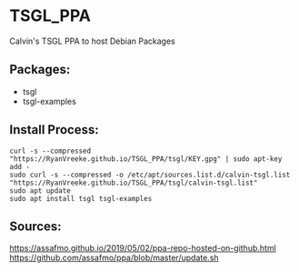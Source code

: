 # TSGL_PPA
Calvin's TSGL PPA to host Debian Packages

## Packages:
- tsgl  
- tsgl-examples

## Install Process:
```
curl -s --compressed "https://RyanVreeke.github.io/TSGL_PPA/tsgl/KEY.gpg" | sudo apt-key add -  
sudo curl -s --compressed -o /etc/apt/sources.list.d/calvin-tsgl.list "https://RyanVreeke.github.io/TSGL_PPA/tsgl/calvin-tsgl.list"  
sudo apt update  
sudo apt install tsgl tsgl-examples
```

## Sources:

https://assafmo.github.io/2019/05/02/ppa-repo-hosted-on-github.html  
https://github.com/assafmo/ppa/blob/master/update.sh
